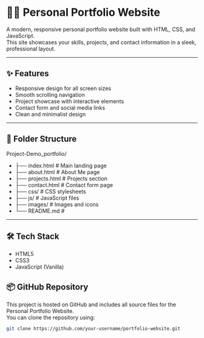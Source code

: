 # 👨‍💻 Personal Portfolio Website

A modern, responsive personal portfolio website built with HTML, CSS, and JavaScript.  
This site showcases your skills, projects, and contact information in a sleek, professional layout.

---

## ✨ Features

- Responsive design for all screen sizes
- Smooth scrolling navigation
- Project showcase with interactive elements
- Contact form and social media links
- Clean and minimalist design

---

## 📁 Folder Structure

Project-Demo_portfolio/ 
- ├── index.html # Main landing page 
- ├── about.html # About Me page 
- ├── projects.html # Projects section 
- ├── contact.html # Contact form page 
- ├── css/ # CSS stylesheets 
- ├── js/ # JavaScript files 
- ├── images/ # Images and icons 
- └── README.md #


---

## 🛠️ Tech Stack
- HTML5
- CSS3
- JavaScript (Vanilla)



## 📦 GitHub Repository

This project is hosted on GitHub and includes all source files for the Personal Portfolio Website.  
You can clone the repository using:

```bash
git clone https://github.com/your-username/portfolio-website.git
